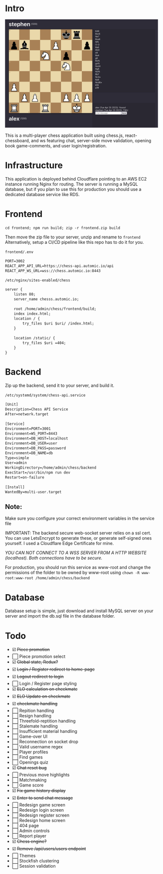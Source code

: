 # Intro
![preview](image.png)

This is a multi-player chess application built using chess.js, react-chessboard, and ws featuring chat, server-side move validation, opening book game-comments, and user login/registration.

# Infrastructure

This application is deployed behind Cloudflare pointing to an AWS EC2 instance running Nginx for routing. The server is running a MySQL database, but if you plan to use this for production you should use a dedicated database service like RDS.

# Frontend

`cd frontend; npm run build; zip -r frontend.zip build`

Then move the zip file to your server, unzip and rename to `frontend`
Alternatively, setup a CI/CD pipeline like this repo has to do it for you.


`frontend/.env`

    PORT=3002
    REACT_APP_API_URL=https://chess-api.automic.io/api
    REACT_APP_WS_URL=wss://chess.automic.io:8443

`/etc/nginx/sites-enabled/chess`

    server {
        listen 80;
        server_name chesss.automic.io;

        root /home/admin/chess/frontend/build;
        index index.html;
        location / {
            try_files $uri $uri/ /index.html;
        }

        location /static/ {
            try_files $uri =404;
        }
    }

# Backend

Zip up the backend, send it to your server, and build it.

`/etc/systemd/system/chess-api.service`

    [Unit]
    Description=Chess API Service
    After=network.target

    [Service]
    Environment=PORT=3001
    Environment=WS_PORT=8443
    Environment=DB_HOST=localhost
    Environment=DB_USER=user
    Environment=DB_PASS=password
    Environment=DB_NAME=db
    Type=simple
    User=admin
    WorkingDirectory=/home/admin/chess/backend
    ExecStart=/usr/bin/npm run dev
    Restart=on-failure

    [Install]
    WantedBy=multi-user.target

## Note: 

Make sure you configure your correct environment variables in the service file 

IMPORTANT: The backend secure web-socket server relies on a ssl cert. You can use LetsEncrypt to generate these, or generate self-signed ones yourself. I used a Cloudflare Edge Certificate for mine.

_YOU CAN NOT CONNECT TO A WSS SERVER FROM A HTTP WEBSITE (localhost). Both connections have to be secure._

For production, you should run this service as www-root and change the permissions of the folder to be owned by www-root using `chown -R www-root:www-root /home/admin/chess/backend`

# Database

Database setup is simple, just download and install MySQL server on your server and import the db.sql file in the database folder.

# Todo
* ☑️ ~~Piece promotion~~
* ⬜️ Piece promotion select
* ☑️ ~~Global state, Redux?~~
* ☑️ ~~Login / Register redirect to home-page~~
* ☑️ ~~Logout redirect to login~~
* ⬜️ Login / Register page styling
* ☑️ ~~ELO calculation on checkmate~~
* ☑️ ~~ELO Update on checkmate~~
* ☑️ ~~checkmate handling~~
* ⬜️ Repition handling
* ⬜️ Resign handling
* ⬜️ Threefold-reptition handling
* ⬜️ Stalemate handling
* ⬜️ Insufficient material handling
* ⬜️ Game-over UI
* ⬜️ Reconnection on socket drop
* ⬜️ Valid username regex
* ⬜️ Player profiles
* ⬜️ Find games
* ⬜️ Openings quiz
* ☑️ ~~Chat reset bug~~
* ⬜️ Previous move highlights
* ⬜️ Matchmaking
* ⬜️ Game score
* ☑️ ~~Fix game history display~~
* ☑️ ~~Enter to send chat message~~
* ⬜️ Redesign game screen
* ⬜️ Redesign login screen
* ⬜️ Redesign register screen
* ⬜️ Redesign home screen
* ⬜️ 404 page
* ⬜️ Admin controls
* ⬜️ Report player
* ☑️ ~~Chess engine?~~
* ☑️ ~~Remove /api/users/users endpoint~~
* ⬜️ Themes
* ⬜️ Stockfish clustering
* ⬜️ Session validation